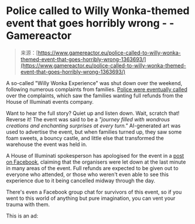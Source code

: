 <!--yml
category: 未分类
date: 2024-05-29 13:25:32
-->

# Police called to Willy Wonka-themed event that goes horribly wrong - - Gamereactor

> 来源：[https://www.gamereactor.eu/police-called-to-willy-wonka-themed-event-that-goes-horribly-wrong-1363693/](https://www.gamereactor.eu/police-called-to-willy-wonka-themed-event-that-goes-horribly-wrong-1363693/)

A so-called "Willy Wonka Experience" was shut down over the weekend, following numerous complaints from families. [Police were eventually called](https://www.bbc.co.uk/news/articles/czrlr3dw2x3o) over the complaints, which saw the families wanting full refunds from the House of Illuminati events company.

Want to hear the full story? Quiet up and listen down. Wait, scratch that! Reverse it! The event was said to be a *"journey filled with wondrous creations and enchanting surprises at every turn."* AI-generated art was used to advertise the event, but when families turned up, they saw some foam sweets, a bouncy castle, and little else that transformed the warehouse the event was held in.

A House of Illuminati spokesperson has apologised for the event in a [post on Facebook](https://www.facebook.com/houseofilluminatiofficial), claiming that the organisers were let down at the last minute in many areas of the event. Full refunds are expected to be given out to everyone who attended, or those who weren't even able to see this experience due to it being cancelled midway through the day.

There's even a Facebook group chat for survivors of this event, so if you went to this world of anything but pure imagination, you can vent your trauma with them.

This is an ad: